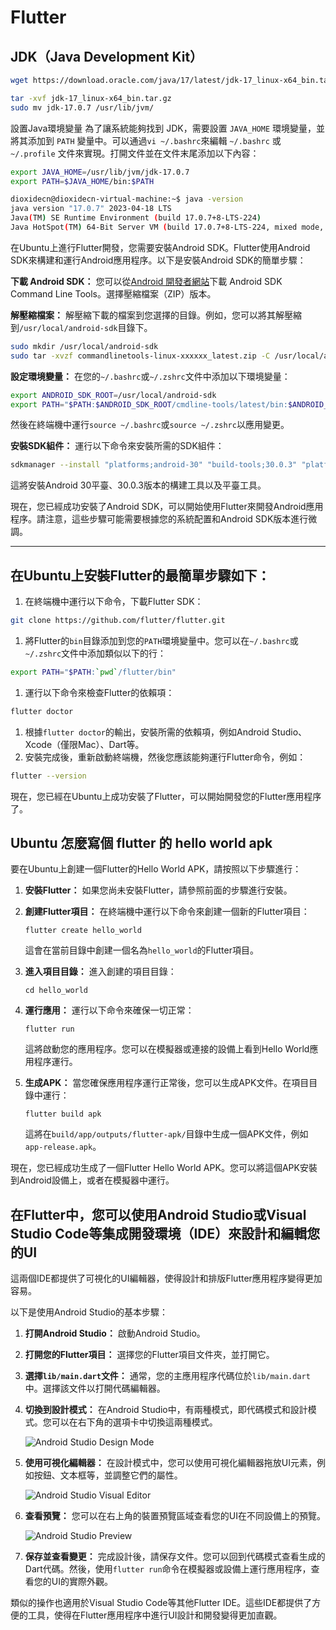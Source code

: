 # Flutter

## JDK（Java Development Kit）

```sh
wget https://download.oracle.com/java/17/latest/jdk-17_linux-x64_bin.tar.gz

tar -xvf jdk-17_linux-x64_bin.tar.gz
sudo mv jdk-17.0.7 /usr/lib/jvm/
```

設置Java環境變量 為了讓系統能夠找到 JDK，需要設置 `JAVA_HOME` 環境變量，並將其添加到 `PATH` 變量中。可以通過`vi ~/.bashrc`來編輯 `~/.bashrc` 或 `~/.profile` 文件來實現。打開文件並在文件末尾添加以下內容： 

```sh
export JAVA_HOME=/usr/lib/jvm/jdk-17.0.7
export PATH=$JAVA_HOME/bin:$PATH
```

```sh
dioxidecn@dioxidecn-virtual-machine:~$ java -version
java version "17.0.7" 2023-04-18 LTS
Java(TM) SE Runtime Environment (build 17.0.7+8-LTS-224)
Java HotSpot(TM) 64-Bit Server VM (build 17.0.7+8-LTS-224, mixed mode, sharing)
```



在Ubuntu上進行Flutter開發，您需要安裝Android SDK。Flutter使用Android SDK來構建和運行Android應用程序。以下是安裝Android SDK的簡單步驟：

**下載 Android SDK：** 您可以從[Android 開發者網站](https://developer.android.com/studio#command-tools)下載 Android SDK Command Line Tools。選擇壓縮檔案（ZIP）版本。

**解壓縮檔案：** 解壓縮下載的檔案到您選擇的目錄。例如，您可以將其解壓縮到`/usr/local/android-sdk`目錄下。

```sh
sudo mkdir /usr/local/android-sdk
sudo tar -xvzf commandlinetools-linux-xxxxxx_latest.zip -C /usr/local/android-sdk
```

**設定環境變量：** 在您的`~/.bashrc`或`~/.zshrc`文件中添加以下環境變量：

```sh
export ANDROID_SDK_ROOT=/usr/local/android-sdk
export PATH="$PATH:$ANDROID_SDK_ROOT/cmdline-tools/latest/bin:$ANDROID_SDK_ROOT/platform-tools:$ANDROID_SDK_ROOT/tools/bin"
```

然後在終端機中運行`source ~/.bashrc`或`source ~/.zshrc`以應用變更。

**安裝SDK組件：** 運行以下命令來安裝所需的SDK組件：

```sh
sdkmanager --install "platforms;android-30" "build-tools;30.0.3" "platform-tools"
```

這將安裝Android 30平臺、30.0.3版本的構建工具以及平臺工具。

現在，您已經成功安裝了Android SDK，可以開始使用Flutter來開發Android應用程序。請注意，這些步驟可能需要根據您的系統配置和Android SDK版本進行微調。

---

## 在Ubuntu上安裝Flutter的最簡單步驟如下：

1. 在終端機中運行以下命令，下載Flutter SDK：

```sh
git clone https://github.com/flutter/flutter.git
```

1. 將Flutter的`bin`目錄添加到您的`PATH`環境變量中。您可以在`~/.bashrc`或`~/.zshrc`文件中添加類似以下的行：

```sh
export PATH="$PATH:`pwd`/flutter/bin"
```

1. 運行以下命令來檢查Flutter的依賴項：

```sh
flutter doctor
```

1. 根據`flutter doctor`的輸出，安裝所需的依賴項，例如Android Studio、Xcode（僅限Mac）、Dart等。
2. 安裝完成後，重新啟動終端機，然後您應該能夠運行Flutter命令，例如：

```sh
flutter --version
```

現在，您已經在Ubuntu上成功安裝了Flutter，可以開始開發您的Flutter應用程序了。

## Ubuntu 怎麼寫個 flutter 的 hello world apk

要在Ubuntu上創建一個Flutter的Hello World APK，請按照以下步驟進行：

1. **安裝Flutter：** 如果您尚未安裝Flutter，請參照前面的步驟進行安裝。

2. **創建Flutter項目：** 在終端機中運行以下命令來創建一個新的Flutter項目：

   ```shell
   flutter create hello_world
   ```

   這會在當前目錄中創建一個名為`hello_world`的Flutter項目。

3. **進入項目目錄：** 進入創建的項目目錄：

   ```shell
   cd hello_world
   ```

4. **運行應用：** 運行以下命令來確保一切正常：

   ```shell
   flutter run
   ```

   這將啟動您的應用程序。您可以在模擬器或連接的設備上看到Hello World應用程序運行。

5. **生成APK：** 當您確保應用程序運行正常後，您可以生成APK文件。在項目目錄中運行：

   ```shell
   flutter build apk
   ```

   這將在`build/app/outputs/flutter-apk/`目錄中生成一個APK文件，例如`app-release.apk`。

現在，您已經成功生成了一個Flutter Hello World APK。您可以將這個APK安裝到Android設備上，或者在模擬器中運行。



## 在Flutter中，您可以使用Android Studio或Visual Studio Code等集成開發環境（IDE）來設計和編輯您的UI

這兩個IDE都提供了可視化的UI編輯器，使得設計和排版Flutter應用程序變得更加容易。

以下是使用Android Studio的基本步驟：

1. **打開Android Studio：** 啟動Android Studio。

2. **打開您的Flutter項目：** 選擇您的Flutter項目文件夾，並打開它。

3. **選擇`lib/main.dart`文件：** 通常，您的主應用程序代碼位於`lib/main.dart`中。選擇該文件以打開代碼編輯器。

4. **切換到設計模式：** 在Android Studio中，有兩種模式，即代碼模式和設計模式。您可以在右下角的選項卡中切換這兩種模式。

   ![Android Studio Design Mode](https://developer.android.com/studio/images/intro/layout-editor_2x.png)

5. **使用可視化編輯器：** 在設計模式中，您可以使用可視化編輯器拖放UI元素，例如按鈕、文本框等，並調整它們的屬性。

   ![Android Studio Visual Editor](https://developer.android.com/studio/images/intro/layout-editor-design_2x.png)

6. **查看預覽：** 您可以在右上角的裝置預覽區域查看您的UI在不同設備上的預覽。

   ![Android Studio Preview](https://developer.android.com/studio/images/intro/layout-editor-toolbar_2x.png)

7. **保存並查看變更：** 完成設計後，請保存文件。您可以回到代碼模式查看生成的Dart代碼。然後，使用`flutter run`命令在模擬器或設備上運行應用程序，查看您的UI的實際外觀。

類似的操作也適用於Visual Studio Code等其他Flutter IDE。這些IDE都提供了方便的工具，使得在Flutter應用程序中進行UI設計和開發變得更加直觀。